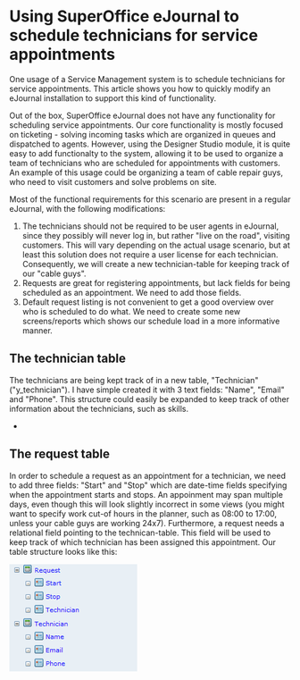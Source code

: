 <properties date="2016-06-24"
/>

Using SuperOffice eJournal to schedule technicians for service appointments
========================================================================================

One usage of a Service Management system is to schedule technicians for service appointments. This article shows you how to quickly modify an eJournal installation to support this kind of functionality.

Out of the box, SuperOffice eJournal does not have any functionality for scheduling service appointments. Our core functionality is mostly focused on ticketing - solving incoming tasks which are organized in queues and dispatched to agents. However, using the Designer Studio module, it is quite easy to add functionalty to the system, allowing it to be used to organize a team of technicians who are scheduled for appointments with customers. An example of this usage could be organizing a team of cable repair guys, who need to visit customers and solve problems on site.

Most of the functional requirements for this scenario are present in a regular eJournal, with the following modifications:

1. The technicians should not be required to be user agents in eJournal, since they possibly will never log in, but rather "live on the road", visiting customers. This will vary depending on the actual usage scenario, but at least this solution does not require a user license for each technician. Consequently, we will create a new technician-table for keeping track of our "cable guys".
2. Requests are great for registering appointments, but lack fields for being scheduled as an appointment. We need to add those fields.
3. Default request listing is not convenient to get a good overview over who is scheduled to do what. We need to create some new screens/reports which shows our schedule load in a more informative manner.

 

The technician table
--------------------

The technicians are being kept track of in a new table, "Technician" ("y\_technician"). I have simple created it with 3 text fields: "Name", "Email" and "Phone". This structure could easily be expanded to keep track of other information about the technicians, such as skills.

 
-

The request table
-----------------

In order to schedule a request as an appointment for a technician, we need to add three fields: "Start" and "Stop" which are date-time fields specifying when the appointment starts and stops. An appoinment may span multiple days, even though this will look slightly incorrect in some views (you might want to specify work cut-of hours in the planner, such as 08:00 to 17:00, unless your cable guys are working 24x7). Furthermore, a request needs a relational field pointing to the technican-table. This field will be used to keep track of which technician has been assigned this appointment. Our table structure looks like this:

 ![](files/tables.png)

